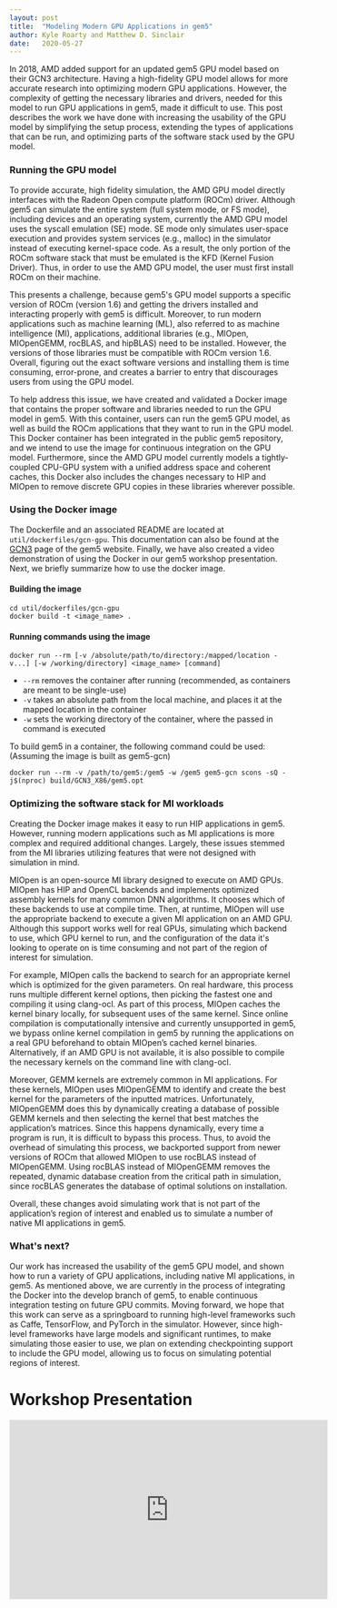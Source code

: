 ```yaml
---
layout: post
title:  "Modeling Modern GPU Applications in gem5"
author: Kyle Roarty and Matthew D. Sinclair
date:   2020-05-27
---
```


In 2018, AMD added support for an updated gem5 GPU model based on their GCN3 architecture. Having a high-fidelity GPU model allows for more accurate research into optimizing modern GPU applications.  However, the complexity of getting the necessary libraries and drivers, needed for this model to run GPU applications in gem5, made it difficult to use.  This post describes the work we have done with increasing the usability of the GPU model by simplifying the setup process, extending the types of applications that can be run, and optimizing parts of the software stack used by the GPU model.

### Running the GPU model

To provide accurate, high fidelity simulation, the AMD GPU model directly interfaces with the Radeon Open compute platform (ROCm) driver.  Although gem5 can simulate the entire system (full system mode, or FS mode), including devices and an operating system, currently the AMD GPU model uses the syscall emulation (SE) mode.  SE mode only simulates user-space execution and provides system services (e.g., malloc) in the simulator instead of executing kernel-space code.  As a result, the only portion of the ROCm software stack that must be emulated is the KFD (Kernel Fusion Driver).  Thus, in order to use the AMD GPU model, the user must first install ROCm on their machine.

This presents a challenge, because gem5's GPU model supports a specific version of ROCm (version 1.6) and getting the drivers installed and interacting properly with gem5 is difficult.  Moreover, to run modern applications such as machine learning (ML), also referred to as machine intelligence (MI), applications, additional libraries (e.g., MIOpen, MIOpenGEMM, rocBLAS, and hipBLAS) need to be installed.  However, the versions of those libraries must be compatible with ROCm version 1.6.  Overall, figuring out the exact software versions and installing them is time consuming, error-prone, and creates a barrier to entry that discourages users from using the GPU model.

To help address this issue, we have created and validated a Docker image that contains the proper software and libraries needed to run the GPU model in gem5. With this container, users can run the gem5 GPU model, as well as build the ROCm applications that they want to run in the GPU model.   This Docker container has been integrated in the public gem5 repository, and we intend to use the image for continuous integration on the GPU model.  Furthermore, since the AMD GPU model currently models a tightly-coupled CPU-GPU system with a unified address space and coherent caches, this Docker also includes the changes necessary to HIP and MIOpen to remove discrete GPU copies in these libraries wherever possible.

### Using the Docker image

The Dockerfile and an associated README are located at `util/dockerfiles/gcn-gpu`. This documentation can also be found at the [GCN3](/documentation/general_docs/gpu_models/GCN3) page of the gem5 website. Finally, we have also created a video demonstration of using the Docker in our gem5 workshop presentation.  Next, we briefly summarize how to use the docker image.

#### Building the image

```
cd util/dockerfiles/gcn-gpu
docker build -t <image_name> .
```

#### Running commands using the image

```
docker run --rm [-v /absolute/path/to/directory:/mapped/location -v...] [-w /working/directory] <image_name> [command]
```

* `--rm` removes the container after running (recommended, as containers are meant to be single-use)
* `-v` takes an absolute path from the local machine, and places it at the mapped location in the container
* `-w` sets the working directory of the container, where the passed in command is executed

To build gem5 in a container, the following command could be used: (Assuming the image is built as gem5-gcn)

```
docker run --rm -v /path/to/gem5:/gem5 -w /gem5 gem5-gcn scons -sQ -j$(nproc) build/GCN3_X86/gem5.opt
```

### Optimizing the software stack for MI workloads

Creating the Docker image makes it easy to run HIP applications in gem5.  However, running modern applications such as MI applications is more complex and required additional changes.  Largely, these issues stemmed from the MI libraries utilizing features that were not designed with simulation in mind.

MIOpen is an open-source MI library designed to execute on AMD GPUs.  MIOpen has HIP and OpenCL backends and implements optimized assembly kernels for many common DNN algorithms.  It chooses which of these backends to use at compile time.  Then, at runtime, MIOpen will use the appropriate backend to execute a given MI application on an AMD GPU.  Although this support works well for real GPUs, simulating which backend to use, which GPU kernel to run, and the configuration of the data it's looking to operate on is time consuming and not part of the region of interest for simulation.  

For example, MIOpen calls the backend to search for an appropriate kernel which is optimized for the given parameters.  On real hardware, this process runs multiple different kernel options, then picking the fastest one and compiling it using clang-ocl.  As part of this process, MIOpen caches the kernel binary locally, for subsequent uses of the same kernel.  Since online compilation is computationally intensive and currently unsupported in gem5, we bypass online kernel compilation in gem5 by running the applications on a real GPU beforehand to obtain MIOpen’s cached kernel binaries.  Alternatively, if an AMD GPU is not available, it is also possible to compile the necessary kernels on the command line with clang-ocl.

Moreover, GEMM kernels are extremely common in MI applications.  For these kernels, MIOpen uses MIOpenGEMM to identify and create the best kernel for the parameters of the inputted matrices.  Unfortunately, MIOpenGEMM does this by dynamically creating a database of possible GEMM kernels and then selecting the kernel that best matches the application’s matrices.  Since this happens dynamically, every time a program is run, it is difficult to bypass this process.  Thus, to avoid the overhead of simulating this process, we backported support from newer versions of ROCm that allowed MIOpen to use rocBLAS instead of MIOpenGEMM.  Using rocBLAS instead of MIOpenGEMM removes the repeated, dynamic database creation from the critical path in simulation, since rocBLAS generates the database of optimal solutions on installation.

Overall, these changes avoid simulating work that is not part of the application’s region of interest and enabled us to simulate a number of native MI applications in gem5.

### What's next?

Our work has increased the usability of the gem5 GPU model, and shown how to run a variety of GPU applications, including native MI applications, in gem5.  As mentioned above, we are currently in the process of integrating the Docker into the develop branch of gem5, to enable continuous integration testing on future GPU commits.  Moving forward, we hope that this work can serve as a springboard to running high-level frameworks such as Caffe, TensorFlow, and PyTorch in the simulator.  However, since high-level frameworks have large models and significant runtimes, to make simulating those easier to use, we plan on extending checkpointing support to include the GPU model, allowing us to focus on simulating potential regions of interest.

# Workshop Presentation

<iframe width="560" height="315"
src="https://www.youtube.com/embed/HhLiMrjqCvA" frameborder="0"
allow="accelerometer; autoplay; encrypted-media; gyroscope; picture-in-picture"
allowfullscreen></iframe>
